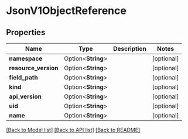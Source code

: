 # JsonV1ObjectReference

## Properties

Name | Type | Description | Notes
------------ | ------------- | ------------- | -------------
**namespace** | Option<**String**> |  | [optional]
**resource_version** | Option<**String**> |  | [optional]
**field_path** | Option<**String**> |  | [optional]
**kind** | Option<**String**> |  | [optional]
**api_version** | Option<**String**> |  | [optional]
**uid** | Option<**String**> |  | [optional]
**name** | Option<**String**> |  | [optional]

[[Back to Model list]](../README.md#documentation-for-models) [[Back to API list]](../README.md#documentation-for-api-endpoints) [[Back to README]](../README.md)


